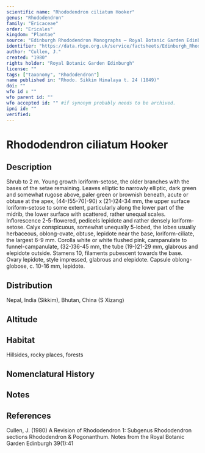 ```yaml
---
scientific name: "Rhododendron ciliatum Hooker"
genus: "Rhododendron"
family: "Ericaceae"
order: "Ericales"
kingdom: "Plantae"
source: "Edinburgh Rhododendron Monographs – Royal Botanic Garden Edinburgh"
identifier: "https://data.rbge.org.uk/service/factsheets/Edinburgh_Rhododendron_Monographs.xhtml"
author: "Cullen, J."
created: "1980"
rights holder: "Royal Botanic Garden Edinburgh"
license: ""
tags: ["taxonomy", "Rhododendron"]
name published in: "Rhodo. Sikkim Himalaya t. 24 (1849)"
doi: ""
wfo id : ""
wfo parent id: ""
wfo accepted id: "" #if synonym probably needs to be archived.                      
ipni id: ""
verified:
---
```


                       

# Rhododendron ciliatum Hooker

## Description
Shrub to 2 m. Young growth loriform-setose, the older branches with the bases of the setae remaining. Leaves elliptic to narrowly elliptic, dark green and somewhat rugose above, paler green or brownish beneath, acute or obtuse at the apex, (44-)55-70(-90) x (21-)24-34 mm, the upper surface loriform-setose to some extent, particularly along the lower part of the midrib, the lower surface with scattered, rather unequal scales. Inflorescence 2-5-flowered, pedicels lepidote and rather densely loriform-setose. Calyx conspicuous, somewhat unequally 5-lobed, the lobes usually herbaceous, oblong-ovate, obtuse, lepidote near the base, loriform-ciliate, the largest 6-9 mm. Corolla white or white flushed pink, campanulate to funnel-campanulate, (32-)36-45 mm, the tube (19-)21-29 mm, glabrous and elepidote outside. Stamens 10, filaments pubescent towards the base. Ovary lepidote, style impressed, glabrous and elepidote. Capsule oblong-globose, c. 10-16 mm, lepidote.

## Distribution
Nepal, India (Sikkim), Bhutan, China (S Xizang)

## Altitude


## Habitat
Hillsides, rocky places, forests

## Nomenclatural History

                       
## Notes


## References

Cullen, J. (1980) A Revision of Rhododendron 1: Subgenus Rhododendron sections Rhododendron & Pogonanthum. Notes from the Royal Botanic Garden Edinburgh 39(1):41
